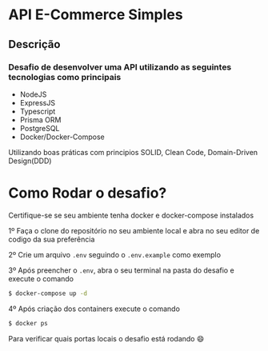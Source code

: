 

# API E-Commerce Simples 

## Descrição 

### Desafio de desenvolver uma API utilizando as seguintes tecnologias como principais

* NodeJS
* ExpressJS
* Typescript
* Prisma ORM
* PostgreSQL
* Docker/Docker-Compose

Utilizando boas práticas com principios SOLID, Clean Code, Domain-Driven Design(DDD)

# Como Rodar o desafio?

Certifique-se se seu ambiente tenha docker e docker-compose instalados 

1º Faça o clone do repositório no seu ambiente local e abra no seu editor de codigo da sua preferência

2º Crie um arquivo ```.env``` seguindo o ```.env.example``` como exemplo

3º Após preencher o ```.env```, abra o seu terminal na pasta do desafio e execute o comando 

```bash
$ docker-compose up -d
```

4º Após criação dos containers execute o comando
```bash
$ docker ps
```
Para verificar quais portas locais o desafio está rodando :smile:

